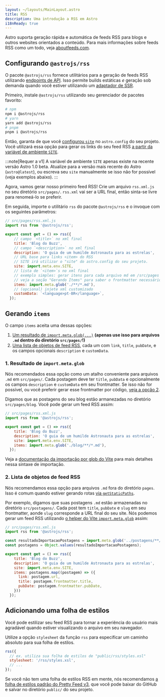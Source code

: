 ```yaml
---
layout: ~/layouts/MainLayout.astro
title: RSS
description: Uma introdução a RSS em Astro
i18nReady: true
---
```


Astro suporta geração rápida e automática de feeds RSS para blogs e outros websites orientados a conteúdo. Para mais informações sobre feeds RSS como um todo, veja [aboutfeeds.com](https://aboutfeeds.com/).

## Configurando `@astrojs/rss`

O pacote `@astrojs/rss` fornece utilitários para a geração de feeds RSS utilizando [endpoints de API](/pt-br/core-concepts/astro-pages/#páginas-não-html). Isso permite builds estáticas *e* geração sob demanda quando você estiver utilizando um [adaptador de SSR](/pt-br/guides/server-side-rendering/#habilitando-o-ssr-em-seu-projeto).

Primeiro, instale `@astrojs/rss` utilizando seu gerenciador de pacotes favorito:

```bash
# npm
npm i @astrojs/rss
# yarn
yarn add @astrojs/rss
# pnpm
pnpm i @astrojs/rss
```

Então, garanta de que você [configurou `site`](/pt-br/reference/configuration-reference/#site) no `astro.config` do seu projeto. Você utilizará essa opção para gerar os links do seu feed RSS [a partir da variável de ambiente `SITE`](/pt-br/guides/environment-variables/#variáveis-de-ambiente-padrões).

:::note[Requer a v1]
A variável de ambiente `SITE` apenas existe na recente versão Astro 1.0 beta. Atualize para a versão mais recente do Astro (`astro@latest`), ou escreva seu `site` manualmente se isso não for possível (veja exemplos abaixo).
:::

Agora, vamos gerar nosso primeiro feed RSS! Crie um arquivo `rss.xml.js` no seu diretório `src/pages/`. `rss.xml` vai ser a URL final, então sinta-se livre para renomeá-lo se preferir.

Em seguida, importe o utilitário `rss` do pacote `@astrojs/rss` e o invoque com os seguintes parâmetros:

```js
// src/pages/rss.xml.js
import rss from '@astrojs/rss';

export const get = () => rss({
    // campo `<title>` no xml final
    title: 'Blog do Buzz',
    // campo `<description>` no xml final
    description: 'O guia de um humilde Astronauta para as estrelas',
    // URL base para links <item> do RSS
    // SITE irá utilizar o "site" do astro.config do seu projeto.
    site: import.meta.env.SITE,
    // lista de `<item>`s no xml final
    // exemplo simples: gerar itens para cada arquivo md em /src/pages
    // veja a seção "Gerando Items" para saber o frontmatter necessário e casos de uso mais avançados
    items: import.meta.glob('./**/*.md'),
    // (opcional) injete xml customizado
    customData: `<language>pt-BR</language>`,
  });
```

## Gerando `items`

O campo `items` aceita uma dessas opções:
1. [Um resultado de `import.meta.glob(...)`](#1-resultado-de-importmetaglob) **(apenas use isso para arquivos `.md` dentro do diretório `src/pages/`!)**
2. [Uma lista de objetos de feed RSS](#2-lista-de-objetos-de-feed-rss), cada um com `link`, `title`, `pubDate`, e os campos opcionais `description` e `customData`.

### 1. Resultado de `import.meta.glob`

Nós recomendados essa opção como um atalho conveniente para arquivos `.md` em `src/pages/`. Cada postagem deve ter `title`, `pubData` e opcionalmente os campos `description` e `customData` em seu frontmatter. Se isso não for possível, ou você preferir gerar esse frontmatter por código, [veja a opção 2](#2-lista-de-objetos-de-feed-rss).

Digamos que as postagens do seu blog estão armanezadas no diretório `src/pages/blog`. Você pode gerar um feed RSS assim:

```js
// src/pages/rss.xml.js
import rss from '@astrojs/rss';

export const get = () => rss({
    title: 'Blog do Buzz',
    description: 'O guia de um humilde Astronauta para as estrelas',
    site: import.meta.env.SITE,
    items: import.meta.glob('./blog/**/*.md'),
  });
```

Veja a [documentação da importação por glob do Vite](https://vitejs.dev/guide/features.html#glob-import) para mais detalhes nessa sintaxe de importação.

### 2. Lista de objetos de feed RSS

Nós recomendamos essa opção para arquivos `.md` fora do diretório `pages`. Isso é comum quando estiver gerando rotas [via `getStaticPaths`](/pt-br/reference/api-reference/#getstaticpaths).

Por exemplo, digamos que suas postagens `.md` estão armazenadas no diretório `src/postagens/`. Cada post tem `title`, `pubDate` e `slug` em seu frontmatter, aonde `slug` corresponde a URL final do seu site. Nós podemos gerar um feed RSS utilizando [o helper do Vite `import.meta.glob`](https://vitejs.dev/guide/features.html#glob-import) assim:

```js
// src/pages/rss.xml.js
import rss from '@astrojs/rss';

const resultadoImportacaoPostagens = import.meta.glob('../postagens/**/*.md', { eager: true });
const postagens = Object.values(resultadoImportacaoPostagens);

export const get = () => rss({
    title: 'Blog do Buzz',
    description: 'O guia de um humilde Astronauta para as estrelas',
    site: import.meta.env.SITE,
    items: postagens.map((postagem) => ({
      link: postagem.url,
      title: postagem.frontmatter.title,
      pubDate: postagem.frontmatter.pubDate,
    }))
  });
```

## Adicionando uma folha de estilos

Você pode estilizar seu feed RSS para tornar a experiência do usuário mais agradável quando estiver visualizando o arquivo em seu navegador.

Utilize a opção `stylesheet` da função `rss` para especificar um caminho absoluto para sua folha de estilos.

```js
rss({
  // ex. utiliza sua folha de estilos de "public/rss/styles.xsl"
  stylesheet: '/rss/styles.xsl',
  // ...
});
```

Se você não tem uma folha de estilos RSS em mente, nós recomendamos [a folha de estilos padrão do Pretty Feed v3](https://github.com/genmon/aboutfeeds/blob/main/tools/pretty-feed-v3.xsl), que você pode baixar do GitHub e salvar no diretório `public/` do seu projeto.
